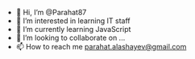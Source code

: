 - 👋 Hi, I’m @Parahat87
- 👀 I’m interested in learning IT staff
- 🌱 I’m currently learning JavaScript
- 💞️ I’m looking to collaborate on ...
- 📫 How to reach me parahat.alashayev@gmail.com

<!---
Parahat87/Parahat87 is a ✨ special ✨ repository because its `README.md` (this file) appears on your GitHub profile.
You can click the Preview link to take a look at your changes.
--->
